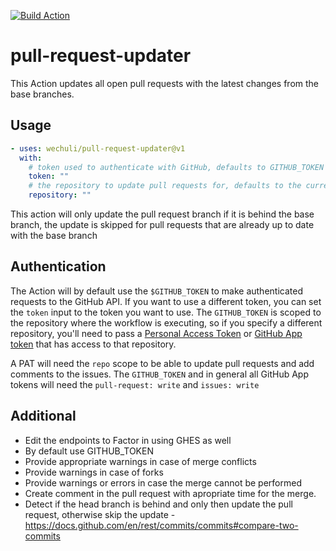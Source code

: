 [![Build Action](https://github.com/wechuli/pull-request-updater/actions/workflows/build.yml/badge.svg)](https://github.com/wechuli/pull-request-updater/actions/workflows/build.yml)

# pull-request-updater

This Action updates all open pull requests with the latest changes from the base branches.

## Usage

```yml
- uses: wechuli/pull-request-updater@v1
  with:
    # token used to authenticate with GitHub, defaults to GITHUB_TOKEN
    token: ""
    # the repository to update pull requests for, defaults to the current repository where the workflow is executed
    repository: ""
```

This action will only update the pull request branch if it is behind the base branch, the update is skipped for pull requests that are already up to date with the base branch

## Authentication

The Action will by default use the `$GITHUB_TOKEN` to make authenticated requests to the GitHub API. If you want to use a different token, you can set the `token` input to the token you want to use. The `GITHUB_TOKEN` is scoped to the repository where the workflow is executing, so if you specify a different repository, you'll need to pass a [Personal Access Token](https://docs.github.com/en/authentication/keeping-your-account-and-data-secure/creating-a-personal-access-token) or [GitHub App token](https://docs.github.com/en/authentication/connecting-to-github-with-ssh/managing-deploy-keys#server-to-server-tokens) that has access to that repository.

A PAT will need the `repo` scope to be able to update pull requests and add comments to the issues. The `GITHUB_TOKEN` and in general all GitHub App tokens will need the `pull-request: write` and `issues: write`

## Additional

- Edit the endpoints to Factor in using GHES as well
- By default use GITHUB_TOKEN
- Provide appropriate warnings in case of merge conflicts
- Provide warnings in case of forks
- Provide warnings or errors in case the merge cannot be performed
- Create comment in the pull request with apropriate time for the merge.
- Detect if the head branch is behind and only then update the pull request, otherwise skip the update - https://docs.github.com/en/rest/commits/commits#compare-two-commits
